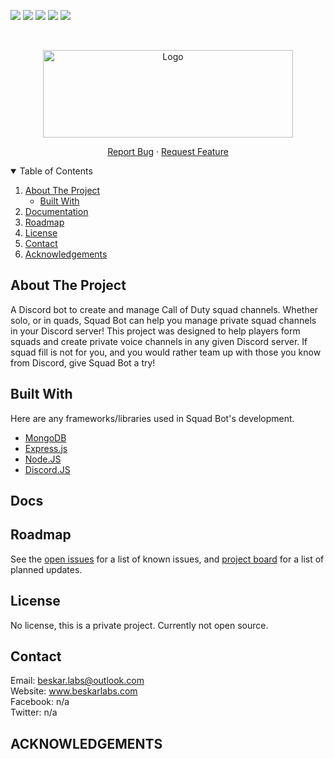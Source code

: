 <!-- PROJECT SHIELDS -->
[![][readme-shield]][readme-url]
[![][version-shield]][version-url]
![][contributors-shield]
[![][issues-shield]][issues-url]
![][keywords-shield]



<!-- PROJECT LOGO -->
<br />
<p align="center">
  <a href="#">
    <img src="https://github.com/ALCHElVlY/cod-squad-bot-source/blob/main/assets/images/cod-squad-bot-pfp-defaut.jpg"
         alt="Logo" width="400" height="140">
  </a>

  <!-- <h3 align="center">[COD]Squad Bot</h3> -->

  <p align="center">
    <a href="https://github.com/ALCHElVlY/cod-squad-bot/issues">Report Bug</a>
    ·
    <a href="https://github.com/ALCHElVlY/cod-squad-bot/issues">Request Feature</a>
  </p>
</p>



<!-- TABLE OF CONTENTS -->
<details open="open">
  <summary>Table of Contents</summary>
  <ol>
    <li>
      <a href="#about-the-project">About The Project</a>
      <ul>
        <li><a href="#built-with">Built With</a></li>
      </ul>
    </li>
    <li><a href="#docs">Documentation</a></li>
    <li><a href="#roadmap">Roadmap</a></li>
    <li><a href="#license">License</a></li>
    <li><a href="#contact">Contact</a></li>
    <li><a href="#acknowledgements">Acknowledgements</a></li>
  </ol>
</details>



<!-- ABOUT THE PROJECT -->
## About The Project

<!-- [![Product Name Screen Shot][product-screenshot]](https://example.com) -->

A Discord bot to create and manage Call of Duty squad channels. Whether solo, or in quads, Squad Bot can help you manage private squad channels in your Discord server! 
This project was designed to help players form squads and create private voice channels in any given Discord server. If squad fill is not for you, and you would rather team up with those you know from Discord, give Squad Bot a try!



## Built With

Here are any frameworks/libraries used in Squad Bot's development.
* [MongoDB](#)
* [Express.js](#)
* [Node.JS](https://nodejs.org/en/)
* [Discord.JS](https://discord.js.org/#/)



<!-- Documentation -->
## Docs

<insert documentation>



<!-- ROADMAP -->
## Roadmap

See the [open issues](https://github.com/ALCHElVlY/cod-squad-bot/issues) for a list of known issues, and [project board](https://github.com/ALCHElVlY/cod-squad-bot/projects/1) for a list of planned updates.



<!-- LICENSE -->
## License

No license, this is a private project. Currently not open source.



<!-- CONTACT -->
## Contact

Email: beskar.labs@outlook.com<br>
Website: www.beskarlabs.com<br>
Facebook: n/a<br>
Twitter: n/a


<!-- ACKNOWLEDGEMENTS -->
## ACKNOWLEDGEMENTS

<insert achknowledgements>


<!-- MARKDOWN LINKS & IMAGES -->
<!-- https://www.markdownguide.org/basic-syntax/#reference-style-links -->
[readme-shield]: https://img.shields.io/badge/readme%20style-standard-blue.svg?style=for-the-badge
[readme-url]: https://github.com/ALCHElVlY/cod-squad-bot#readme
[version-shield]: https://img.shields.io/github/v/tag/ALCHElVlY/cod-squad-bot?label=version&style=for-the-badge
[version-url]: https://github.com/ALCHElVlY/cod-squad-bot-source/blob/main/version
[issues-shield]: https://img.shields.io/github/issues/ALCHElVlY/cod-squad-bot?color=blue&style=for-the-badge
[issues-url]: https://github.com/ALCHElVlY/cod-squad-bot/issues
[contributors-shield]: https://img.shields.io/github/contributors/ALCHElVlY/cod-squad-bot?color=blue&style=for-the-badge
[keywords-shield]: https://img.shields.io/github/package-json/keywords/ALCHElVlY/cod-squad-bot?color=blue&style=for-the-badge
